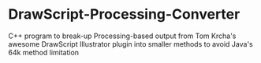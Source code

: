 DrawScript-Processing-Converter
===============================

C++ program to break-up Processing-based output from Tom Krcha's awesome DrawScript Illustrator plugin into smaller methods to avoid Java's 64k method limitation
